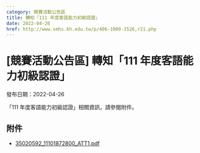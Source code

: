 ```yaml
---
category: 競賽活動公告區
title: 轉知「111 年度客語能力初級認證」
date: 2022-04-26
href: http://www.smhs.kh.edu.tw/p/406-1000-3526,r21.php
---
```


# [競賽活動公告區] 轉知「111 年度客語能力初級認證」

發布日期：2022-04-26

「111 年度客語能力初級認證」相關資訊，請參閱附件。

## 附件

- [35020592_11101872800_ATT1.pdf](https://www.smhs.kh.edu.tw/var/file/0/1000/attach/34/pta_3295_1860856_61253.pdf)
